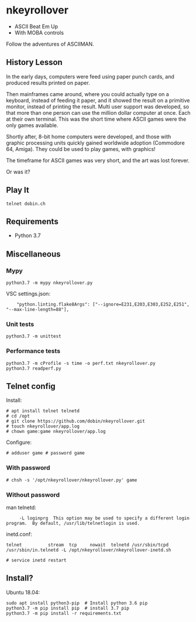 # nkeyrollover

* ASCII Beat Em Up 
* With MOBA controls

Follow the adventures of ASCIIMAN.


## History Lesson 

In the early days, computers were feed using paper punch cards, and produced results printed on paper. 

Then mainframes came around, where you could actually type on a keyboard, instead
of feeding it paper, and it showed the result on a primitive monitor, instead
of printing the result. Multi user support was developed, so that more than
one person can use the million dollar computer at once. Each at their own terminal. This was the short time where ASCII games were the only games available. 

Shortly after, 8-bit home computers were developed, and those with graphic
processing units quickly gained worldwide adoption (Commodore 64, Amiga). 
They could be used to play games, with graphics!

The timeframe for ASCII games was very short, and the art was lost forever. 

Or was it?


## Play It

```
telnet dobin.ch
```

## Requirements

* Python 3.7


## Miscellaneous

### Mypy

```
python3.7 -m mypy nkeyrollover.py
```

VSC settings.json:
```
    "python.linting.flake8Args": ["--ignore=E231,E203,E303,E252,E251", "--max-line-length=88"],
```

### Unit tests

```
python3.7 -m unittest
```

### Performance tests 

```
python3.7 -m cProfile -s time -o perf.txt nkeyrollover.py
python3.7 readperf.py
```

## Telnet config 

Install: 
```
# apt install telnet telnetd
# cd /opt
# git clone https://github.com/dobin/nkeyrollover.git
# touch nkeyrollover/app.log
# chown game:game nkeyrollover/app.log
```

Configure:
```
# adduser game # password game
```

### With password

```
# chsh -s '/opt/nkeyrollover/nkeyrollover.py' game
```

### Without password

man telnetd:
```
     -L loginprg  This option may be used to specify a different login program.  By default, /usr/lib/telnetlogin is used.

```

inetd.conf:
```
telnet          stream  tcp     nowait  telnetd /usr/sbin/tcpd  /usr/sbin/in.telnetd -L /opt/nkeyrollover/nkeyrollover-inetd.sh
```

```
# service inetd restart
```

## Install?

Ubuntu 18.04:

```
sudo apt install python3-pip  # Install python 3.6 pip
python3.7 -m pip install pip  # install 3.7 pip
python3.7 -m pip install -r requirements.txt
```